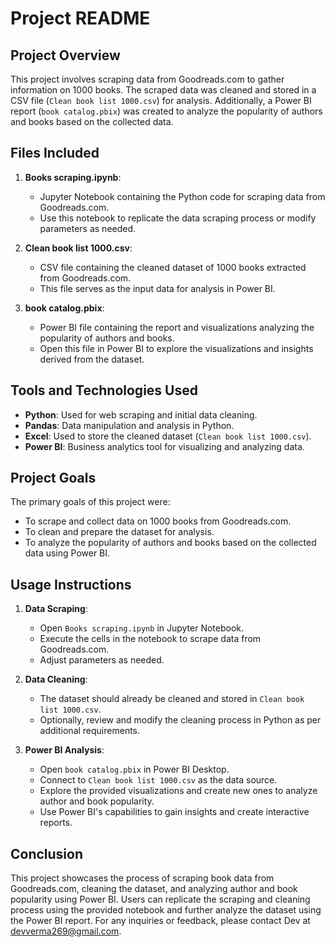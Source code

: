# Project README

## Project Overview
This project involves scraping data from Goodreads.com to gather information on 1000 books. The scraped data was cleaned and stored in a CSV file (`Clean book list 1000.csv`) for analysis. Additionally, a Power BI report (`book catalog.pbix`) was created to analyze the popularity of authors and books based on the collected data.

## Files Included
1. **Books scraping.ipynb**:
   - Jupyter Notebook containing the Python code for scraping data from Goodreads.com.
   - Use this notebook to replicate the data scraping process or modify parameters as needed.

2. **Clean book list 1000.csv**:
   - CSV file containing the cleaned dataset of 1000 books extracted from Goodreads.com.
   - This file serves as the input data for analysis in Power BI.

3. **book catalog.pbix**:
   - Power BI file containing the report and visualizations analyzing the popularity of authors and books.
   - Open this file in Power BI to explore the visualizations and insights derived from the dataset.

## Tools and Technologies Used
- **Python**: Used for web scraping and initial data cleaning.
- **Pandas**: Data manipulation and analysis in Python.
- **Excel**: Used to store the cleaned dataset (`Clean book list 1000.csv`).
- **Power BI**: Business analytics tool for visualizing and analyzing data.

## Project Goals
The primary goals of this project were:
- To scrape and collect data on 1000 books from Goodreads.com.
- To clean and prepare the dataset for analysis.
- To analyze the popularity of authors and books based on the collected data using Power BI.

## Usage Instructions
1. **Data Scraping**:
   - Open `Books scraping.ipynb` in Jupyter Notebook.
   - Execute the cells in the notebook to scrape data from Goodreads.com.
   - Adjust parameters as needed.

2. **Data Cleaning**:
   - The dataset should already be cleaned and stored in `Clean book list 1000.csv`.
   - Optionally, review and modify the cleaning process in Python as per additional requirements.

3. **Power BI Analysis**:
   - Open `book catalog.pbix` in Power BI Desktop.
   - Connect to `Clean book list 1000.csv` as the data source.
   - Explore the provided visualizations and create new ones to analyze author and book popularity.
   - Use Power BI's capabilities to gain insights and create interactive reports.

## Conclusion
This project showcases the process of scraping book data from Goodreads.com, cleaning the dataset, and analyzing author and book popularity using Power BI. Users can replicate the scraping and cleaning process using the provided notebook and further analyze the dataset using the Power BI report. For any inquiries or feedback, please contact Dev at devverma269@gmail.com.

